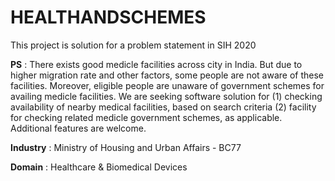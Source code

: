 # HEALTHANDSCHEMES

This project is solution for a problem statement in SIH 2020

**PS** : There exists good medicle facilities across city in India. But due to higher migration rate and other factors, some people are not aware of these facilities. Moreover, eligible people are unaware of government schemes for availing medicle facilities. We are seeking software solution for (1) checking availability of nearby medical facilities, based on search criteria (2) facility for checking related medicle government schemes, as applicable. Additional features are welcome.

**Industry** : Ministry of Housing and Urban Affairs - BC77

**Domain** : Healthcare & Biomedical Devices

